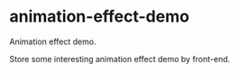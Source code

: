 # animation-effect-demo

Animation effect demo.

Store some interesting animation effect demo by front-end.
